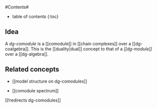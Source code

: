 
#Contents#
* table of contents
{:toc}

## Idea

A _dg-comodule_ is a [[comodule]] in [[chain complexes]] over a [[dg-coalgebra]]. This is the [[duality|dual]] concept to that of a _[[dg-module]]_ over a [[dg-algebra]].

## Related concepts

* [[model structure on dg-comodules]]

* [[comodule spectrum]]

[[!redirects dg-comodules]]

